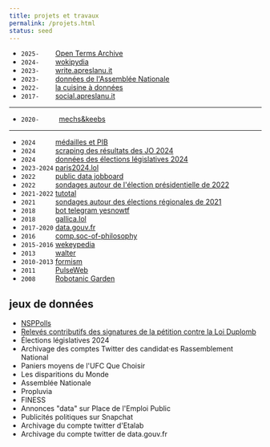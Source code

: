 ```yaml
---
title: projets et travaux
permalink: /projets.html
status: seed
---
```


- `2025-    ` [Open Terms Archive](https://opentermsarchive.org/)
- `2024-    ` [wokipydia](https://github.com/taniki/wokipydia)
- `2023-    ` [write.apreslanu.it](https://write.apreslanu.it)
- `2023-    ` [données de l'Assemblée Nationale](https://github.com/taniki/assemblee-nationale)
- `2022-    ` [la cuisine à données](https://data.11d.im/)
- `2017-    ` [social.apreslanu.it](https://social.apreslanu.it)

---

- `2020-     ` [mechs&keebs](https://www.instagram.com/tkmechs/)

---

- `2024     ` [médailles et PIB](https://observablehq.com/@taniki/paris2024-medailles-pib)
- `2024     ` [scraping des résultats des JO 2024](https://github.com/taniki/paris2024-data)
- `2024     ` [données des élections législatives 2024](https://github.com/taniki/legislatives-2024)
- `2023-2024` [paris2024.lol](https://paris2024.lol/)
- `2022     ` [public data jobboard](https://data-jobboard.netlify.app/)
- `2022     ` [sondages autour de l'élection présidentielle de 2022](https://observablehq.com/collection/@taniki/election-presidentielle-france-2022)
- `2021-2022` [tutotal](https://observablehq.com/@taniki/tutotal-2022)
- `2021     ` [sondages autour des élections régionales de 2021](https://observablehq.com/collection/@taniki/elections-regionales-france-2021)
- `2018     ` [bot telegram yesnowtf](https://gitlab.com/taniki/yesnowtfbot)
- `2018     ` [gallica.lol](https://github.com/taniki/gallicalol)
- `2017-2020` [data.gouv.fr](https://www.data.gouv.fr/fr/)
- `2016     ` [comp.soc-of-philosophy](https://github.com/taniki/comp.soc-of-philosophy)
- `2015-2016` [wekeypedia](http://wekeypedia.github.io/)
- `2013     ` [walter](https://github.com/taniki/walter)
- `2010-2013` [formism](http://formism.net/)
- `2011     ` [PulseWeb](https://pulseweb.cortext.net/)
- `2008     ` [Robotanic Garden](https://github.com/taniki/robotanic-garden)


## jeux de données

- [NSPPolls](https://github.com/nsppolls)
- [Relevés contributifs des signatures de la pétition contre la Loi Duplomb](https://observablehq.com/@taniki/duplomb-petition-signatures)
- Élections législatives 2024
- Archivage des comptes Twitter des candidat·es Rassemblement National
- Paniers moyens de l'UFC Que Choisir
- Les disparitions du Monde
- Assemblée Nationale
- Propluvia
- FINESS
- Annonces "data" sur Place de l'Emploi Public
- Publicités politiques sur Snapchat
- Archivage du compte twitter d'Etalab
- Archivage du compte twitter de data.gouv.fr
